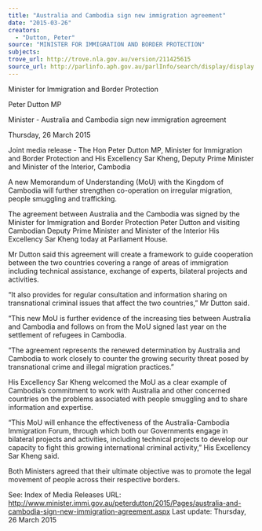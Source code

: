 ```yaml
---
title: "Australia and Cambodia sign new immigration agreement"
date: "2015-03-26"
creators:
  - "Dutton, Peter"
source: "MINISTER FOR IMMIGRATION AND BORDER PROTECTION"
subjects:
trove_url: http://trove.nla.gov.au/version/211425615
source_url: http://parlinfo.aph.gov.au/parlInfo/search/display/display.w3p;query=Id%3A%22media/pressrel/3738860%22
---
```


 Minister for Immigration and Border Protection 

 Peter Dutton MP 

 Minister - Australia and Cambodia sign new immigration agreement 

 Thursday, 26 March 2015 

 Joint media release - The Hon Peter Dutton MP, Minister for Immigration and Border  Protection and His Excellency Sar Kheng, Deputy Prime Minister and Minister of the  Interior, Cambodia 

 

 A new Memorandum of Understanding (MoU) with the Kingdom of Cambodia will further  strengthen co-operation on irregular migration, people smuggling and trafficking.     

 The agreement between Australia and the Cambodia was signed by the Minister for Immigration  and Border Protection Peter Dutton and visiting Cambodian Deputy Prime Minister and Minister  of the Interior His Excellency Sar Kheng today at Parliament House.     

 Mr Dutton said this agreement will create a framework to guide cooperation between the two  countries covering a range of areas of immigration including technical assistance, exchange of  experts, bilateral projects and activities.    

 “It also provides for regular consultation and information sharing on transnational criminal issues  that affect the two countries,” Mr Dutton said.     

 “This new MoU is further evidence of the increasing ties between Australia and Cambodia and  follows on from the MoU signed last year on the settlement of refugees in Cambodia.     

 “The agreement represents the renewed determination by Australia and Cambodia to work  closely to counter the growing security threat posed by transnational crime and illegal migration  practices.”   

 His Excellency Sar Kheng welcomed the MoU as a clear example of Cambodia’s commitment to  work with Australia and other concerned countries on the problems associated with people  smuggling and to share information and expertise. 

 

 “This MoU will enhance the effectiveness of the Australia-Cambodia Immigration Forum, through  which both our Governments engage in bilateral projects and activities, including technical  projects  to develop our capacity to fight this growing international criminal activity,” His  Excellency Sar Kheng said.      

 Both Ministers agreed that their ultimate objective was to promote the legal movement of people  across their respective borders.    

 

 See: Index of Media Releases  URL: http://www.minister.immi.gov.au/peterdutton/2015/Pages/australia-and-cambodia-sign-new-immigration-agreement.aspx  Last update: Thursday, 26 March 2015 

 

